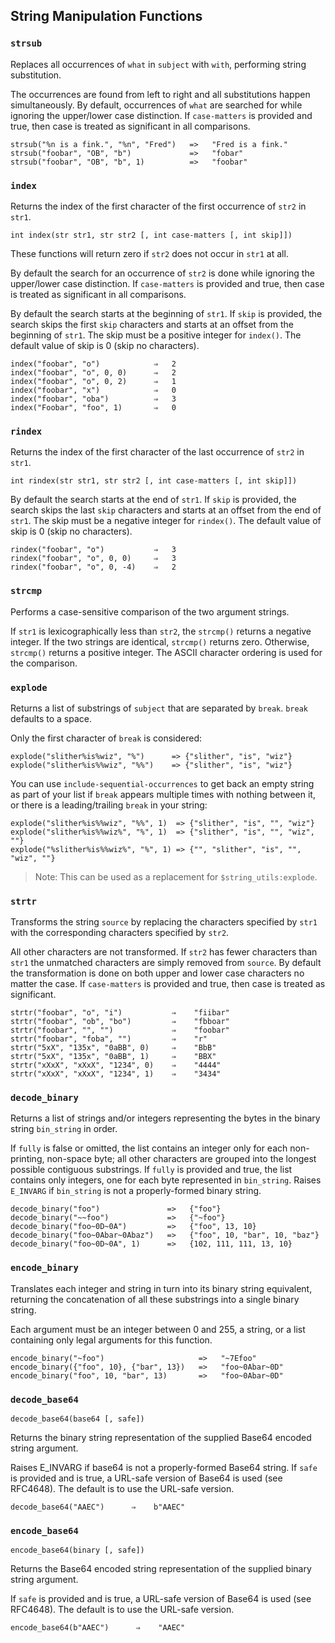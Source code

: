 ## String Manipulation Functions

### `strsub`

Replaces all occurrences of `what` in `subject` with `with`, performing string substitution.

The occurrences are found from left to right and all substitutions happen simultaneously. By default, occurrences of
`what` are searched for while ignoring the upper/lower case distinction. If `case-matters` is provided and true, then
case
is treated as significant in all comparisons.

```
strsub("%n is a fink.", "%n", "Fred")   =>   "Fred is a fink."
strsub("foobar", "OB", "b")             =>   "fobar"
strsub("foobar", "OB", "b", 1)          =>   "foobar"
```

### `index`

Returns the index of the first character of the first occurrence of `str2` in `str1`.

```
int index(str str1, str str2 [, int case-matters [, int skip]])
```

These functions will return zero if `str2` does not occur in `str1` at all.

By default the search for an occurrence of `str2` is done while ignoring the upper/lower case distinction. If
`case-matters`
is provided and true, then case is treated as significant in all comparisons.

By default the search starts at the beginning of `str1`. If `skip` is provided, the search skips the first `skip`
characters and starts at an offset from the beginning of `str1`. The skip must be a positive integer for `index()`. The
default value of skip is 0 (skip no characters).

```
index("foobar", "o")            ⇒   2
index("foobar", "o", 0, 0)      ⇒   2
index("foobar", "o", 0, 2)      ⇒   1
index("foobar", "x")            ⇒   0
index("foobar", "oba")          ⇒   3
index("Foobar", "foo", 1)       ⇒   0
```

### `rindex`

Returns the index of the first character of the last occurrence of `str2` in `str1`.

```
int rindex(str str1, str str2 [, int case-matters [, int skip]])
```

By default the search starts at the end of `str1`. If `skip` is provided, the search skips the last `skip`
characters and starts at an offset from the end of `str1`. The skip must be a negative integer for `rindex()`. The
default value of skip is 0 (skip no characters).

```
rindex("foobar", "o")           ⇒   3
rindex("foobar", "o", 0, 0)     ⇒   3
rindex("foobar", "o", 0, -4)    ⇒   2
```

### `strcmp`

Performs a case-sensitive comparison of the two argument strings.

If `str1` is lexicographically less than `str2`, the `strcmp()` returns a negative integer. If the two strings are
identical, `strcmp()` returns zero. Otherwise, `strcmp()` returns a positive integer. The ASCII character ordering is
used for the comparison.

### `explode`

Returns a list of substrings of `subject` that are separated by `break`. `break` defaults to a space.

Only the first character of `break` is considered:

```
explode("slither%is%wiz", "%")      => {"slither", "is", "wiz"}
explode("slither%is%%wiz", "%%")    => {"slither", "is", "wiz"}
```

You can use `include-sequential-occurrences` to get back an empty string as part of your list if `break` appears
multiple
times with nothing between it, or there is a leading/trailing `break` in your string:

```
explode("slither%is%%wiz", "%%", 1)  => {"slither", "is", "", "wiz"}
explode("slither%is%%wiz%", "%", 1)  => {"slither", "is", "", "wiz", ""}
explode("%slither%is%%wiz%", "%", 1) => {"", "slither", "is", "", "wiz", ""}
```

> Note: This can be used as a replacement for `$string_utils:explode`.

### `strtr`

Transforms the string `source` by replacing the characters specified by `str1` with the corresponding characters
specified
by `str2`.

All other characters are not transformed. If `str2` has fewer characters than `str1` the unmatched characters are simply
removed from `source`. By default the transformation is done on both upper and lower case characters no matter the case.
If `case-matters` is provided and true, then case is treated as significant.

```
strtr("foobar", "o", "i")           ⇒    "fiibar"
strtr("foobar", "ob", "bo")         ⇒    "fbboar"
strtr("foobar", "", "")             ⇒    "foobar"
strtr("foobar", "foba", "")         ⇒    "r"
strtr("5xX", "135x", "0aBB", 0)     ⇒    "BbB"
strtr("5xX", "135x", "0aBB", 1)     ⇒    "BBX"
strtr("xXxX", "xXxX", "1234", 0)    ⇒    "4444"
strtr("xXxX", "xXxX", "1234", 1)    ⇒    "3434"
```

### `decode_binary`

Returns a list of strings and/or integers representing the bytes in the binary string `bin_string` in order.

If `fully` is false or omitted, the list contains an integer only for each non-printing, non-space byte; all other
characters are grouped into the longest possible contiguous substrings. If `fully` is provided and true, the list
contains
only integers, one for each byte represented in `bin_string`. Raises `E_INVARG` if `bin_string` is not a properly-formed
binary string.

```
decode_binary("foo")               =>   {"foo"}
decode_binary("~~foo")             =>   {"~foo"}
decode_binary("foo~0D~0A")         =>   {"foo", 13, 10}
decode_binary("foo~0Abar~0Abaz")   =>   {"foo", 10, "bar", 10, "baz"}
decode_binary("foo~0D~0A", 1)      =>   {102, 111, 111, 13, 10}
```

### `encode_binary`

Translates each integer and string in turn into its binary string equivalent, returning the concatenation of all these
substrings into a single binary string.

Each argument must be an integer between 0 and 255, a string, or a list containing only legal arguments for this
function.

```
encode_binary("~foo")                     =>   "~7Efoo"
encode_binary({"foo", 10}, {"bar", 13})   =>   "foo~0Abar~0D"
encode_binary("foo", 10, "bar", 13)       =>   "foo~0Abar~0D"
```

### `decode_base64`

`decode_base64(base64 [, safe])`

Returns the binary string representation of the supplied Base64 encoded string argument.

Raises E_INVARG if base64 is not a properly-formed Base64 string. If `safe` is provided and is true, a URL-safe version
of
Base64 is used (see RFC4648). The default is to use the URL-safe version.

```
decode_base64("AAEC")      ⇒    b"AAEC"
```

### `encode_base64`

`encode_base64(binary [, safe])`

Returns the Base64 encoded string representation of the supplied binary string argument.

If `safe` is provided and is true, a URL-safe version of Base64 is used (see RFC4648). The default is to use the
URL-safe version.

```
encode_base64(b"AAEC")      ⇒    "AAEC"
```
